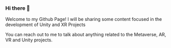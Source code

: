 ### Hi there 👋
Welcome to my Github Page! I will be sharing some content focused in the development of Unity and XR Projects

You can reach out to me to talk about anything related to the Metaverse, AR, VR and Unity projects.



<!--
**alancazares/alancazares** is a ✨ _special_ ✨ repository because its `README.md` (this file) appears on your GitHub profile.

Here are some ideas to get you started:

- 🔭 I’m currently working on ...
- 🌱 I’m currently learning ...
- 👯 I’m looking to collaborate on ...
- 🤔 I’m looking for help with ...
- 💬 Ask me about ...
- 📫 How to reach me: ...
- 😄 Pronouns: ...
- ⚡ Fun fact: ...
-->
